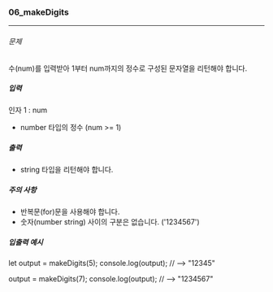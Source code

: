 ### 06_makeDigits

***

###### 문제 

수(num)를 입력받아 1부터 num까지의 정수로 구성된 문자열을 리턴해야 합니다.


##### 입력

인자 1 : num
- number 타입의 정수 (num >= 1)

##### 출력

- string 타입을 리턴해야 합니다.

##### 주의 사항

- 반복문(for)문을 사용해야 합니다.
- 숫자(number string) 사이의 구분은 없습니다. ('1234567')

##### 입출력 예시

let output = makeDigits(5);
console.log(output); // --> "12345"

output = makeDigits(7);
console.log(output); // --> "1234567"